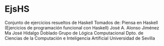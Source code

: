 # EjsHS
Conjunto de ejercicios resueltos de Haskell
Tomados de: 
Piensa en Haskell
(Ejercicios de programación funcional con Haskell)
José A. Alonso Jiménez
Ma José Hidalgo Doblado
Grupo de Lógica Computacional
Dpto. de Ciencias de la Computación e Inteligencia Artificial
Universidad de Sevilla
